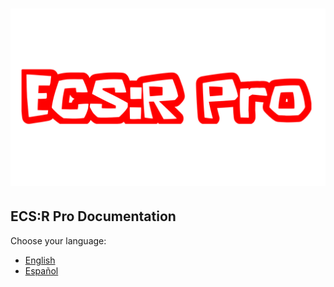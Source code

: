 # ![ECS:R Pro](https://raw.githubusercontent.com/printhelloworldasdas/ECSR-Pro/main/assets/header.png)

## ECS:R Pro Documentation

Choose your language:

- [English](docs/en/README.md)
- [Español](docs/es/README.md)
